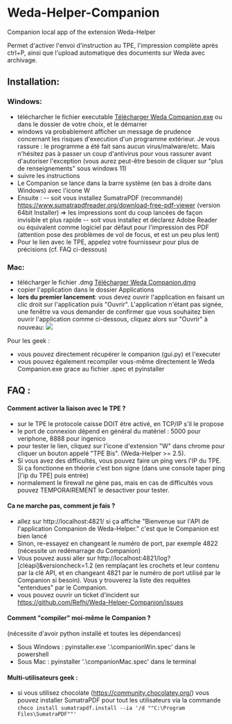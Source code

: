 # Weda-Helper-Companion

Companion local app of the extension Weda-Helper

Permet d'activer l'envoi d'instruction au TPE, l'impression complète après ctrl+P, ainsi que l'upload automatique des documents sur Weda avec archivage.

## Installation:
### Windows:
- télécharcher le fichier executable [Télécharger Weda Companion.exe](https://github.com/Refhi/Weda-Helper-Companion/releases/latest/download/Weda.Companion.exe) ou dans le dossier de votre choix, et le démarrer
- windows va probablement afficher un message de prudence concernant les risques d'execution d'un programme extérieur. Je vous rassure : le programme a été fait sans aucun virus/malware/etc. Mais n'hésitez pas à passer un coup d'antivirus pour vous rassurer avant d'autoriser l'exception (vous aurez peut-être besoin de cliquer sur "plus de renseignements" sous windows 11)
- suivre les instructions
- Le Companion se lance dans la barre système (en bas à droite dans Windows) avec l'icone W
- Ensuite :
-- soit vous installez SumatraPDF (recommandé) https://www.sumatrapdfreader.org/download-free-pdf-viewer (version 64bit Installer) => les impressions sont du coup lancées de façon invisible et plus rapide
-- soit vous installez et déclarez Adobe Reader ou équivalent comme logiciel par défaut pour l'impression des PDF (attention pose des problèmes de vol de focus, et est un peu plus lent)
- Pour le lien avec le TPE, appelez votre fournisseur pour plus de précisions (cf. FAQ ci-dessous)

### Mac:
- télécharger le fichier .dmg [Télécharger Weda Companion.dmg](https://github.com/Refhi/Weda-Helper-Companion/releases/latest/download/Weda.Companion.dmg)
- copier l'application dans le dossier Applications
- **lors du premier lancement**: vous devez ouvrir l'application en faisant un clic droit sur l'application puis "Ouvrir". L'application n'étant pas signée, une fenêtre va vous demander de confirmer que vous souhaitez bien ouvrir l'application comme ci-dessous, cliquez alors sur "Ouvrir" à nouveau:
![](https://i.ibb.co/zFnXvfB/Capture-d-e-cran-2024-05-28-a-22-08-38-copie.jpg)

Pour les geek :
- vous pouvez directement récupérer le companion (gui.py) et l'executer
- vous pouvez également recompiler vous-même directement le Weda Companion.exe grace au fichier .spec et pyinstaller

## FAQ :
#### Comment activer la liaison avec le TPE ?
- sur le TPE le protocole caisse DOIT être activé, en TCP/IP s'il le propose
- le port de connexion dépend en général du matériel : 5000 pour veriphone, 8888 pour ingenico
- pour tester le lien, cliquez sur l'icone d'extension "W" dans chrome pour cliquer un bouton appelé "TPE Bis". (Weda-Helper >= 2.5).
- Si vous avez des difficultés, vous pouvez faire un ping vers l'IP du TPE. Si ça fonctionne en théorie c'est bon signe (dans une console taper ping [l'ip du TPE] puis entrée)
- normalement le firewall ne gène pas, mais en cas de difficultés vous pouvez TEMPORAIREMENT le desactiver pour tester.

#### Ca ne marche pas, comment je fais ?
- allez sur http://localhost:4821/ si ça affiche "Bienvenue sur l'API de l'application Companion de Weda-Helper." c'est que le Companion est bien lancé
- Sinon, re-essayez en changeant le numéro de port, par exemple 4822 (nécessite un redémarrage du Companion)
- Vous pouvez aussi aller sur http://localhost:4821/log?[cléapi]&versioncheck=1.2 (en remplaçant les crochets et leur contenu par la clé API, et en changeant 4821 par le numéro de port utilisé par le Companion si besoin). Vous y trouverez la liste des requêtes "entendues" par le Companion.
- vous pouvez ouvrir un ticket d'incident sur https://github.com/Refhi/Weda-Helper-Companion/issues

#### Comment "compiler" moi-même le Companion ?
(nécessite d'avoir python installé et toutes les dépendances)
- Sous Windows : pyinstaller.exe '.\companionWin.spec' dans le powershell
- Sous Mac : pyinstaller '.\companionMac.spec' dans le terminal

#### Multi-utilisateurs geek :
- si vous utilisez chocolate (https://community.chocolatey.org/) vous pouvez installer SumatraPDF pour tout les utilisateurs via la commande `choco install sumatrapdf.install --ia '/d ""C:\Program Files\SumatraPDF""' `